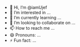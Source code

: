 - 👋 Hi, I’m @iamUjef
- 👀 I’m interested in ...
- 🌱 I’m currently learning ...
- 💞️ I’m looking to collaborate on ...
- 📫 How to reach me ...
- 😄 Pronouns: ...
- ⚡ Fun fact: ...

<!---
iamUjef/iamUjef is a ✨ special ✨ repository because its `README.md` (this file) appears on your GitHub profile.
You can click the Preview link to take a look at your changes.
--->
